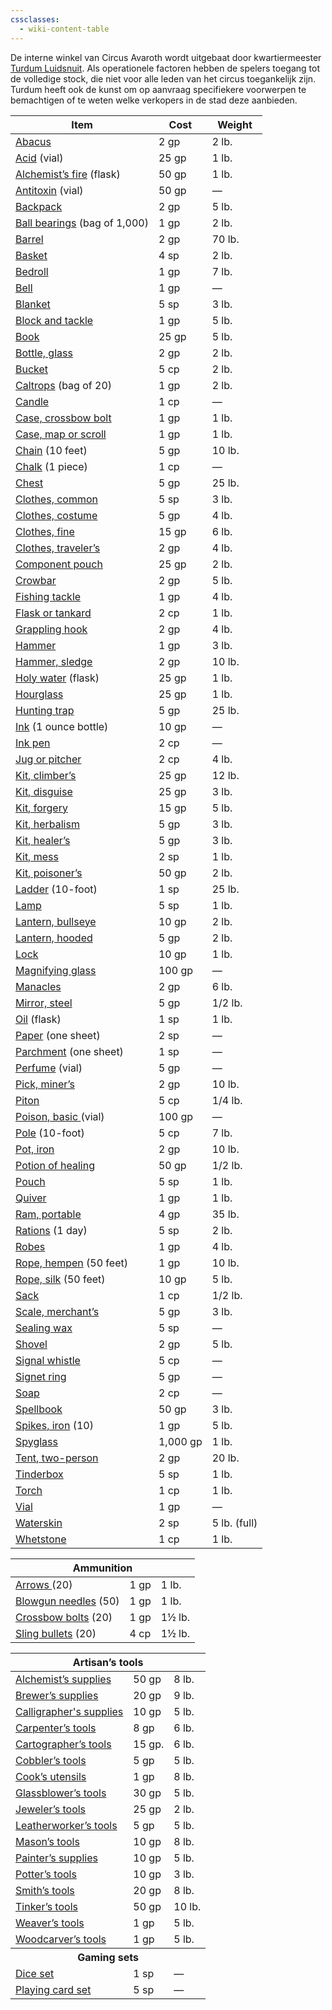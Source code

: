 ```yaml
---
cssclasses:
  - wiki-content-table
---
```

De interne winkel van Circus Avaroth wordt uitgebaat door kwartiermeester [Turdum Luidsnuit](NPCs/circus/Turdum%20Luidsnuit.md). Als operationele factoren hebben de spelers toegang tot de volledige stock, die niet voor alle leden van het circus toegankelijk zijn. Turdum heeft ook de kunst om op aanvraag specifiekere voorwerpen te bemachtigen of te weten welke verkopers in de stad deze aanbieden. 

<table class ="wiki-content-table"><thead>
  <tr>
    <th>Item</th>
    <th>Cost</th>
    <th>Weight</th>
  </tr></thead>
<tbody>
  <tr>
    <td><a href="https://roll20.net/compendium/dnd5e/Abacus?expansion=34047#content">Abacus</a></td>
    <td>2 gp</td>
    <td>2 lb.</td>
  </tr>
  <tr>
    <td><a href="https://roll20.net/compendium/dnd5e/Acid?expansion=34047#content">Acid</a> (vial)</td>
    <td>25 gp</td>
    <td>1 lb.</td>
  </tr>
  <tr>
    <td><a href="https://roll20.net/compendium/dnd5e/Alchemist%27s%20Fire?expansion=34047#content">Alchemist’s fire</a> (flask)</td>
    <td>50 gp</td>
    <td>1 lb.</td>
  </tr>
  <tr>
    <td><a href="https://roll20.net/compendium/dnd5e/Antitoxin?expansion=34047#content">Antitoxin</a> (vial)</td>
    <td>50 gp</td>
    <td>—</td>
  </tr>
  <tr>
    <td><a href="https://roll20.net/compendium/dnd5e/Backpack?expansion=34047#content">Backpack</a></td>
    <td>2 gp</td>
    <td>5 lb.</td>
  </tr>
  <tr>
    <td><a href="https://roll20.net/compendium/dnd5e/Ball%20bearings?expansion=34047#content">Ball bearings</a> (bag of 1,000)</td>
    <td>1 gp</td>
    <td>2 lb.</td>
  </tr>
  <tr>
    <td><a href="https://roll20.net/compendium/dnd5e/Barrel?expansion=34047#content">Barrel</a></td>
    <td>2 gp</td>
    <td>70 lb.</td>
  </tr>
  <tr>
    <td><a href="https://roll20.net/compendium/dnd5e/Basket?expansion=34047#content">Basket</a></td>
    <td>4 sp</td>
    <td>2 lb.</td>
  </tr>
  <tr>
    <td><a href="https://roll20.net/compendium/dnd5e/Bedroll?expansion=34047#content">Bedroll</a></td>
    <td>1 gp</td>
    <td>7 lb.</td>
  </tr>
  <tr>
    <td><a href="https://roll20.net/compendium/dnd5e/Bell?expansion=34047#content">Bell</a></td>
    <td>1 gp</td>
    <td>—</td>
  </tr>
  <tr>
    <td><a href="https://roll20.net/compendium/dnd5e/Blanket?expansion=34047#content">Blanket</a></td>
    <td>5 sp</td>
    <td>3 lb.</td>
  </tr>
  <tr>
    <td><a href="https://roll20.net/compendium/dnd5e/Block%20and%20tackle?expansion=34047#content">Block and tackle</a></td>
    <td>1 gp</td>
    <td>5 lb.</td>
  </tr>
  <tr>
    <td><a href="https://roll20.net/compendium/dnd5e/Book?expansion=34047#content">Book</a></td>
    <td>25 gp</td>
    <td>5 lb.</td>
  </tr>
  <tr>
    <td><a href="https://roll20.net/compendium/dnd5e/Glass%20bottle?expansion=34047#content">Bottle, glass</a></td>
    <td>2 gp</td>
    <td>2 lb.</td>
  </tr>
  <tr>
    <td><a href="https://roll20.net/compendium/dnd5e/Bucket?expansion=34047#content">Bucket</a></td>
    <td>5 cp</td>
    <td>2 lb.</td>
  </tr>
  <tr>
    <td><a href="https://roll20.net/compendium/dnd5e/Caltrops?expansion=34047#content">Caltrops</a> (bag of 20)</td>
    <td>1 gp</td>
    <td>2 lb.</td>
  </tr>
  <tr>
    <td><a href="https://roll20.net/compendium/dnd5e/Candle?expansion=34047#content">Candle</a></td>
    <td>1 cp</td>
    <td>—</td>
  </tr>
  <tr>
    <td><a href="https://roll20.net/compendium/dnd5e/Crossbow%20bolt%20case?expansion=34047#content">Case, crossbow bolt</a></td>
    <td>1 gp</td>
    <td>1 lb.</td>
  </tr>
  <tr>
    <td><a href="https://roll20.net/compendium/dnd5e/Map%20or%20scroll%20case?expansion=34047#content">Case, map or scroll</a></td>
    <td>1 gp</td>
    <td>1 lb.</td>
  </tr>
  <tr>
    <td><a href="https://roll20.net/compendium/dnd5e/Chain?expansion=34047#content">Chain</a> (10 feet)</td>
    <td>5 gp</td>
    <td>10 lb.</td>
  </tr>
  <tr>
    <td><a href="https://roll20.net/compendium/dnd5e/Chalk?expansion=34047#content">Chalk</a> (1 piece)</td>
    <td>1 cp</td>
    <td>—</td>
  </tr>
  <tr>
    <td><a href="https://roll20.net/compendium/dnd5e/Chest?expansion=34047#content">Chest</a></td>
    <td>5 gp</td>
    <td>25 lb.</td>
  </tr>
  <tr>
    <td><a href="https://roll20.net/compendium/dnd5e/Common%20clothes?expansion=34047#content">Clothes, common</a></td>
    <td>5 sp</td>
    <td>3 lb.</td>
  </tr>
  <tr>
    <td><a href="https://roll20.net/compendium/dnd5e/Cook%27s%20utensils?expansion=34047#content">Clothes, costume</a></td>
    <td>5 gp</td>
    <td>4 lb.</td>
  </tr>
  <tr>
    <td><a href="https://roll20.net/compendium/dnd5e/Fine%20clothes?expansion=34047#content">Clothes, fine</a></td>
    <td>15 gp</td>
    <td>6 lb.</td>
  </tr>
  <tr>
    <td><a href="https://roll20.net/compendium/dnd5e/Traveler%27s%20clothes?expansion=34047#content">Clothes, traveler’s</a></td>
    <td>2 gp</td>
    <td>4 lb.</td>
  </tr>
  <tr>
    <td><a href="https://roll20.net/compendium/dnd5e/Component%20pouch?expansion=34047#content">Component pouch</a></td>
    <td>25 gp</td>
    <td>2 lb.</td>
  </tr>
  <tr>
    <td><a href="https://roll20.net/compendium/dnd5e/Crowbar?expansion=34047#content">Crowbar</a></td>
    <td>2 gp</td>
    <td>5 lb.</td>
  </tr>
  <tr>
    <td><a href="https://roll20.net/compendium/dnd5e/Fishing%20tackle?expansion=34047#content">Fishing tackle</a></td>
    <td>1 gp</td>
    <td>4 lb.</td>
  </tr>
  <tr>
    <td><a href="https://roll20.net/compendium/dnd5e/Flask?expansion=34047#content">Flask or tankard</a></td>
    <td>2 cp</td>
    <td>1 lb.</td>
  </tr>
  <tr>
    <td><a href="https://roll20.net/compendium/dnd5e/Grappling%20hook?expansion=34047#content">Grappling hook</a></td>
    <td>2 gp</td>
    <td>4 lb.</td>
  </tr>
  <tr>
    <td><a href="https://roll20.net/compendium/dnd5e/Hammer?expansion=34047#content">Hammer</a></td>
    <td>1 gp</td>
    <td>3 lb.</td>
  </tr>
  <tr>
    <td><a href="https://roll20.net/compendium/dnd5e/Sledge%20hammer?expansion=34047#content">Hammer, sledge</a></td>
    <td>2 gp</td>
    <td>10 lb.</td>
  </tr>
  <tr>
    <td><a href="https://roll20.net/compendium/dnd5e/Holy%20Water?expansion=34047#content">Holy water</a> (flask)</td>
    <td>25 gp</td>
    <td>1 lb.</td>
  </tr>
  <tr>
    <td><a href="https://roll20.net/compendium/dnd5e/Hourglass?expansion=34047#content">Hourglass</a></td>
    <td>25 gp</td>
    <td>1 lb.</td>
  </tr>
  <tr>
    <td><a href="https://roll20.net/compendium/dnd5e/Hunting%20trap?expansion=34047#content">Hunting trap</a></td>
    <td>5 gp</td>
    <td>25 lb.</td>
  </tr>
  <tr>
    <td><a href="https://roll20.net/compendium/dnd5e/Ink?expansion=34047#content">Ink</a> (1 ounce bottle)</td>
    <td>10 gp</td>
    <td>—</td>
  </tr>
  <tr>
    <td><a href="https://roll20.net/compendium/dnd5e/Ink%20pen?expansion=34047#content">Ink pen</a></td>
    <td>2 cp</td>
    <td>—</td>
  </tr>
  <tr>
    <td><a href="https://roll20.net/compendium/dnd5e/Jug?expansion=34047#content">Jug or pitcher</a></td>
    <td>2 cp</td>
    <td>4 lb.</td>
  </tr>
  <tr>
    <td><a href="https://roll20.net/compendium/dnd5e/Climber%27s%20kit?expansion=34047#content">Kit, climber’s</a></td>
    <td>25 gp</td>
    <td>12 lb.</td>
  </tr>
  <tr>
    <td><a href="https://roll20.net/compendium/dnd5e/Disguise%20kit?expansion=34047#content">Kit, disguise</a></td>
    <td>25 gp</td>
    <td>3 lb.</td>
  </tr>
  <tr>
    <td><a href="https://roll20.net/compendium/dnd5e/Forgery%20kit?expansion=34047#content">Kit, forgery</a></td>
    <td>15 gp</td>
    <td>5 lb.</td>
  </tr>
  <tr>
    <td><a href="https://roll20.net/compendium/dnd5e/Herbalism%20kit?expansion=34047#content">Kit, herbalism</a></td>
    <td>5 gp</td>
    <td>3 lb.</td>
  </tr>
  <tr>
    <td><a href="https://roll20.net/compendium/dnd5e/Healer%27s%20kit?expansion=34047#content">Kit, healer’s</a></td>
    <td>5 gp</td>
    <td>3 lb.</td>
  </tr>
  <tr>
    <td><a href="https://roll20.net/compendium/dnd5e/Mess%20kit?expansion=34047#content">Kit, mess</a></td>
    <td>2 sp</td>
    <td>1 lb.</td>
  </tr>
  <tr>
    <td><a href="https://roll20.net/compendium/dnd5e/Poisoner%27s%20kit?expansion=34047#content">Kit, poisoner’s</a></td>
    <td>50 gp</td>
    <td>2 lb.</td>
  </tr>
  <tr>
    <td><a href="https://roll20.net/compendium/dnd5e/Ladder?expansion=34047#content">Ladder</a> (10-foot)</td>
    <td>1 sp</td>
    <td>25 lb.</td>
  </tr>
  <tr>
    <td><a href="https://roll20.net/compendium/dnd5e/Lamp?expansion=34047#content">Lamp</a></td>
    <td>5 sp</td>
    <td>1 lb.</td>
  </tr>
  <tr>
    <td><a href="https://roll20.net/compendium/dnd5e/Bullseye%20lantern?expansion=34047#content">Lantern, bullseye</a></td>
    <td>10 gp</td>
    <td>2 lb.</td>
  </tr>
  <tr>
    <td><a href="https://roll20.net/compendium/dnd5e/Hooded%20lantern?expansion=34047#content">Lantern, hooded</a></td>
    <td>5 gp</td>
    <td>2 lb.</td>
  </tr>
  <tr>
    <td><a href="https://roll20.net/compendium/dnd5e/Lock?expansion=34047#content">Lock</a></td>
    <td>10 gp</td>
    <td>1 lb.</td>
  </tr>
  <tr>
    <td><a href="https://roll20.net/compendium/dnd5e/Magnifying%20glass?expansion=34047#content">Magnifying glass</a></td>
    <td>100 gp</td>
    <td>—</td>
  </tr>
  <tr>
    <td><a href="https://roll20.net/compendium/dnd5e/Manacles?expansion=34047#content">Manacles</a></td>
    <td>2 gp</td>
    <td>6 lb.</td>
  </tr>
  <tr>
    <td><a href="https://roll20.net/compendium/dnd5e/Steel%20mirror?expansion=34047#content">Mirror, steel</a></td>
    <td>5 gp</td>
    <td>1/2 lb.</td>
  </tr>
  <tr>
    <td><a href="https://roll20.net/compendium/dnd5e/Oil?expansion=34047#content">Oil</a> (flask)</td>
    <td>1 sp</td>
    <td>1 lb.</td>
  </tr>
  <tr>
    <td><a href="https://roll20.net/compendium/dnd5e/Paper?expansion=34047#content">Paper</a> (one sheet)</td>
    <td>2 sp</td>
    <td>—</td>
  </tr>
  <tr>
    <td><a href="https://roll20.net/compendium/dnd5e/Parchment?expansion=34047#content">Parchment</a> (one sheet)</td>
    <td>1 sp</td>
    <td>—</td>
  </tr>
  <tr>
    <td><a href="https://roll20.net/compendium/dnd5e/Perfume?expansion=34047#content">Perfume</a> (vial)</td>
    <td>5 gp</td>
    <td>—</td>
  </tr>
  <tr>
    <td><a href="https://roll20.net/compendium/dnd5e/Miner%27s%20pick?expansion=34047#content">Pick, miner’s</a></td>
    <td>2 gp</td>
    <td>10 lb.</td>
  </tr>
  <tr>
    <td><a href="https://roll20.net/compendium/dnd5e/Piton?expansion=34047#content">Piton</a></td>
    <td>5 cp</td>
    <td>1/4 lb.</td>
  </tr>
  <tr>
    <td><a href="https://roll20.net/compendium/dnd5e/Basic%20poison?expansion=34047#content">Poison, basic</a><a href="https://roll20.net/compendium/dnd5e/Basic%20poison?expansion=34047#content"> </a>(vial)</td>
    <td>100 gp</td>
    <td>—</td>
  </tr>
  <tr>
    <td><a href="https://roll20.net/compendium/dnd5e/Pole?expansion=34047#content">Pole</a> (10-foot)</td>
    <td>5 cp</td>
    <td>7 lb.</td>
  </tr>
  <tr>
    <td><a href="https://roll20.net/compendium/dnd5e/Iron%20pot?expansion=34047#content">Pot, iron</a></td>
    <td>2 gp</td>
    <td>10 lb.</td>
  </tr>
  <tr>
    <td><a href="https://roll20.net/compendium/dnd5e/Potion%20of%20Healing?expansion=34047#content">Potion of healing</a></td>
    <td>50 gp</td>
    <td>1/2 lb.</td>
  </tr>
  <tr>
    <td><a href="https://roll20.net/compendium/dnd5e/Pouch?expansion=34047#content">Pouch</a></td>
    <td>5 sp</td>
    <td>1 lb.</td>
  </tr>
  <tr>
    <td><a href="https://roll20.net/compendium/dnd5e/Quiver?expansion=34047#content">Quiver</a></td>
    <td>1 gp</td>
    <td>1 lb.</td>
  </tr>
  <tr>
    <td><a href="https://roll20.net/compendium/dnd5e/Portable%20ram?expansion=34047#content">Ram, portable</a></td>
    <td>4 gp</td>
    <td>35 lb.</td>
  </tr>
  <tr>
    <td><a href="https://roll20.net/compendium/dnd5e/Rations?expansion=34047#content">Rations</a> (1 day)</td>
    <td>5 sp</td>
    <td>2 lb.</td>
  </tr>
  <tr>
    <td><a href="https://roll20.net/compendium/dnd5e/Robes?expansion=34047#content">Robes</a></td>
    <td>1 gp</td>
    <td>4 lb.</td>
  </tr>
  <tr>
    <td><a href="https://roll20.net/compendium/dnd5e/Hempen%20rope?expansion=34047#content">Rope, hempen</a> (50 feet)</td>
    <td>1 gp</td>
    <td>10 lb.</td>
  </tr>
  <tr>
    <td><a href="https://roll20.net/compendium/dnd5e/Silk%20rope?expansion=34047#content">Rope, silk</a> (50 feet)</td>
    <td>10 gp</td>
    <td>5 lb.</td>
  </tr>
  <tr>
    <td><a href="https://roll20.net/compendium/dnd5e/Sack?expansion=34047#content">Sack</a></td>
    <td>1 cp</td>
    <td>1/2 lb.</td>
  </tr>
  <tr>
    <td><a href="https://roll20.net/compendium/dnd5e/Merchant%27s%20scale?expansion=34047#content">Scale, merchant’s</a></td>
    <td>5 gp</td>
    <td>3 lb.</td>
  </tr>
  <tr>
    <td><a href="https://roll20.net/compendium/dnd5e/Sealing%20wax?expansion=34047#content">Sealing wax</a></td>
    <td>5 sp</td>
    <td>—</td>
  </tr>
  <tr>
    <td><a href="https://roll20.net/compendium/dnd5e/Shovel?expansion=34047#content">Shovel</a></td>
    <td>2 gp</td>
    <td>5 lb.</td>
  </tr>
  <tr>
    <td><a href="https://roll20.net/compendium/dnd5e/Signal%20whistle?expansion=34047#content">Signal whistle</a></td>
    <td>5 cp</td>
    <td>—</td>
  </tr>
  <tr>
    <td><a href="https://roll20.net/compendium/dnd5e/Signet%20ring?expansion=34047#content">Signet ring</a></td>
    <td>5 gp</td>
    <td>—</td>
  </tr>
  <tr>
    <td><a href="https://roll20.net/compendium/dnd5e/Soap?expansion=34047#content">Soap</a></td>
    <td>2 cp</td>
    <td>—</td>
  </tr>
  <tr>
    <td><a href="https://roll20.net/compendium/dnd5e/Spellbook?expansion=34047#content">Spellbook</a></td>
    <td>50 gp</td>
    <td>3 lb.</td>
  </tr>
  <tr>
    <td><a href="https://roll20.net/compendium/dnd5e/Iron%20spikes?expansion=34047#content">Spikes, iron</a> (10)</td>
    <td>1 gp</td>
    <td>5 lb.</td>
  </tr>
  <tr>
    <td><a href="https://roll20.net/compendium/dnd5e/Spyglass?expansion=34047#content">Spyglass</a></td>
    <td>1,000 gp</td>
    <td>1 lb.</td>
  </tr>
  <tr>
    <td><a href="https://roll20.net/compendium/dnd5e/Tent?expansion=34047#content">Tent, two-person</a></td>
    <td>2 gp</td>
    <td>20 lb.</td>
  </tr>
  <tr>
    <td><a href="https://roll20.net/compendium/dnd5e/Tinderbox?expansion=34047#content">Tinderbox</a></td>
    <td>5 sp</td>
    <td>1 lb.</td>
  </tr>
  <tr>
    <td><a href="https://roll20.net/compendium/dnd5e/Torch?expansion=34047#content">Torch</a></td>
    <td>1 cp</td>
    <td>1 lb.</td>
  </tr>
  <tr>
    <td><a href="https://roll20.net/compendium/dnd5e/Vial?expansion=34047#content">Vial</a></td>
    <td>1 gp</td>
    <td>—</td>
  </tr>
  <tr>
    <td><a href="https://roll20.net/compendium/dnd5e/Waterskin?expansion=34047#content">Waterskin</a></td>
    <td>2 sp</td>
    <td>5 lb. (full)</td>
  </tr>
  <tr>
    <td><a href="https://roll20.net/compendium/dnd5e/Whetstone?expansion=34047#content">Whetstone</a></td>
    <td>1 cp</td>
    <td>1 lb.</td>
  </tr>
</tbody></table>


<table  class ="wiki-content-table"><thead>
  <tr>
    <th colspan="3">Ammunition</th>
  </tr></thead>
<tbody>
  <tr>
    <td><a href="https://roll20.net/compendium/dnd5e/Arrows?expansion=34047#content">Arrows</a><a href="https://roll20.net/compendium/dnd5e/Arrows?expansion=34047#content"> </a>(20)</td>
    <td>1 gp</td>
    <td>1 lb.</td>
  </tr>
  <tr>
    <td><a href="https://roll20.net/compendium/dnd5e/Blowgun%20Needles?expansion=34047#content">Blowgun needles</a> (50)</td>
    <td>1 gp</td>
    <td>1 lb.</td>
  </tr>
  <tr>
    <td><a href="https://roll20.net/compendium/dnd5e/Crossbow%20bolts?expansion=34047#content">Crossbow bolts</a> (20)</td>
    <td>1 gp</td>
    <td>1½ lb.</td>
  </tr>
  <tr>
    <td><a href="https://roll20.net/compendium/dnd5e/Sling%20bullets?expansion=34047#content">Sling bullets</a> (20)</td>
    <td>4 cp</td>
    <td>1½ lb.</td>
  </tr>
</tbody>
</table>

<table class ="wiki-content-table">
<tbody>
  <thead><tr>
    <th colspan="3">Artisan’s tools</th>
  </tr></thead>
  <tr>
    <td><a href="https://roll20.net/compendium/dnd5e/Items:Alchemist's%20Supplies?expansion=34047#content">Alchemist’s supplies</a></td>
    <td>50 gp</td>
    <td>8 lb.</td>
  </tr>
  <tr>
    <td><a href="https://roll20.net/compendium/dnd5e/Items:Brewer's%20Supplies?expansion=34047#content">Brewer’s supplies</a></td>
    <td>20 gp</td>
    <td>9 lb.</td>
  </tr>
  <tr>
    <td><a href="https://roll20.net/compendium/dnd5e/Items:Calligrapher's%20Supplies?expansion=34047#content">Calligrapher's supplies</a></td>
    <td>10 gp</td>
    <td>5 lb.</td>
  </tr>
  <tr>
    <td><a href="https://roll20.net/compendium/dnd5e/Items:Carpenter's%20Tools?expansion=34047#content">Carpenter’s tools</a></td>
    <td>8 gp</td>
    <td>6 lb.</td>
  </tr>
  <tr>
    <td><a href="https://roll20.net/compendium/dnd5e/Items:Cartographer's%20Tools?expansion=34047#content">Cartographer’s tools</a></td>
    <td>15 gp.</td>
    <td>6 lb.</td>
  </tr>
  <tr>
    <td><a href="https://roll20.net/compendium/dnd5e/Items:Cobbler's%20Tools?expansion=34047#content">Cobbler’s tools</a></td>
    <td>5 gp</td>
    <td>5 lb.</td>
  </tr>
  <tr>
    <td><a href="https://roll20.net/compendium/dnd5e/Items:Cook's%20utensils?expansion=34047#content">Cook’s utensils</a></td>
    <td>1 gp</td>
    <td>8 lb.</td>
  </tr>
  <tr>
    <td><a href="https://roll20.net/compendium/dnd5e/Items:Glassblower's%20Tools?expansion=34047#content">Glassblower’s tools</a></td>
    <td>30 gp</td>
    <td>5 lb.</td>
  </tr>
  <tr>
    <td><a href="https://roll20.net/compendium/dnd5e/Items:Jeweler's%20Tools?expansion=34047#content">Jeweler’s tools</a></td>
    <td>25 gp</td>
    <td>2 lb.</td>
  </tr>
  <tr>
    <td><a href="https://roll20.net/compendium/dnd5e/Items:Leatherworker's%20tools?expansion=34047#content">Leatherworker’s tools</a></td>
    <td>5 gp</td>
    <td>5 lb.</td>
  </tr>
  <tr>
    <td><a href="https://roll20.net/compendium/dnd5e/Items:Mason's%20tools?expansion=34047#content">Mason’s tools</a></td>
    <td>10 gp</td>
    <td>8 lb.</td>
  </tr>
  <tr>
    <td><a href="https://roll20.net/compendium/dnd5e/Items:Painter's%20supplies?expansion=34047#content">Painter’s supplies</a></td>
    <td>10 gp</td>
    <td>5 lb.</td>
  </tr>
  <tr>
    <td><a href="https://roll20.net/compendium/dnd5e/Items:Potter's%20tools?expansion=34047#content">Potter’s tools</a></td>
    <td>10 gp</td>
    <td>3 lb.</td>
  </tr>
  <tr>
    <td><a href="https://roll20.net/compendium/dnd5e/Items:Smith's%20tools?expansion=34047#content">Smith’s tools</a></td>
    <td>20 gp</td>
    <td>8 lb.</td>
  </tr>
  <tr>
    <td><a href="https://roll20.net/compendium/dnd5e/Items:Tinker's%20tools?expansion=34047#content">Tinker’s tools</a></td>
    <td>50 gp</td>
    <td>10 lb.</td>
  </tr>
  <tr>
    <td><a href="https://roll20.net/compendium/dnd5e/Items:Weaver's%20tools?expansion=34047#content">Weaver’s tools</a></td>
    <td>1 gp</td>
    <td>5 lb.</td>
  </tr>
  <tr>
    <td><a href="https://roll20.net/compendium/dnd5e/Items:Woodcarver's%20tools?expansion=34047#content">Woodcarver’s tools</a></td>
    <td>1 gp</td>
    <td>5 lb.</td>
  </tr>
  <tr>
    <th colspan="3">Gaming sets</th>
  </tr>
  <tr>
    <td><a href="https://roll20.net/compendium/dnd5e/Items:Dice%20set?expansion=34047#content">Dice set</a></td>
    <td>1 sp</td>
    <td>—</td>
  </tr>
  <tr>
    <td><a href="https://roll20.net/compendium/dnd5e/Items:Playing%20card%20set?expansion=34047#content">Playing card set</a></td>
    <td>5 sp</td>
    <td>—</td>
  </tr>
</tbody></table>